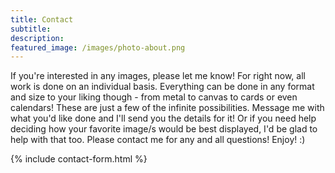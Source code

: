 ```yaml
---
title: Contact
subtitle:
description:
featured_image: /images/photo-about.png
---
```


If you're interested in any images, please let me know! For right now, all work is done on an individual basis. Everything can be done in any format and size to your liking though - from metal to canvas to cards or even calendars! These are just a few of the infinite possibilities. Message me with what you'd like done and I'll send you the details for it! Or if you need help deciding how your favorite image/s would be best displayed, I'd be glad to help with that too. Please contact me for any and all questions! Enjoy! :)

{% include contact-form.html %}
